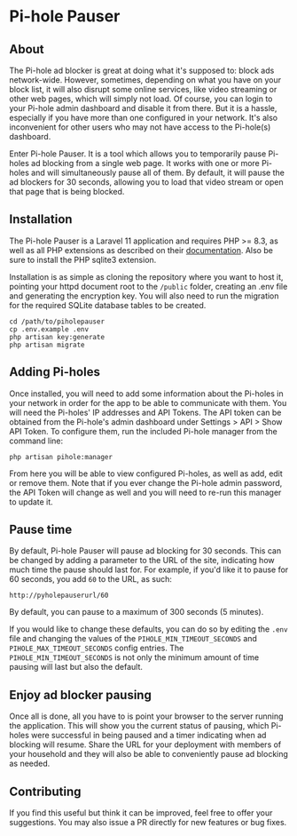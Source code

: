 # Pi-hole Pauser

## About
The Pi-hole ad blocker is great at doing what it's supposed to: block ads network-wide. However, sometimes, depending on
what you have on your block list, it will also disrupt some online services, like video streaming or other web pages, which will simply not 
load. Of course, you can login to your Pi-hole admin dashboard and disable it from there. But it is a hassle, especially if you have more than one configured in
your network. It's also inconvenient for other users who may not have access to the Pi-hole(s) dashboard.

Enter Pi-hole Pauser. It is a tool which allows you to temporarily pause Pi-holes ad blocking from a single web
page. It works with one or more Pi-holes and will simultaneously pause all of them. By default, it will pause the
ad blockers for 30 seconds, allowing you to load that video stream or open that page that is being blocked.

## Installation

The Pi-hole Pauser is a Laravel 11 application and requires PHP >= 8.3, as well as all PHP extensions as described on
their [documentation](https://laravel.com/docs/11.x/deployment#server-requirements). Also be sure to install the PHP
sqlite3 extension.

Installation is as simple as cloning the repository where you want to host it, pointing your httpd document root to the 
`/public` folder, creating an .env file and generating the encryption key. You will also need to run the migration for
the required SQLite database tables to be created.

```shell
cd /path/to/piholepauser
cp .env.example .env
php artisan key:generate
php artisan migrate
```

## Adding Pi-holes

Once installed, you will need to add some information about the Pi-holes in your network in order for the app to be able to communicate
with them. You will need the Pi-holes' IP addresses and API Tokens. The API token can be obtained from the Pi-hole's
admin dashboard under Settings > API > Show API Token. To configure them, run the included Pi-hole manager from the
command line:
```shell
php artisan pihole:manager
```
From here you will be able to view configured Pi-holes, as well as add, edit or remove them. Note that if you ever
change the Pi-hole admin password, the API Token will change as well and you will need to re-run this manager to update
it.

## Pause time

By default, Pi-hole Pauser will pause ad blocking for 30 seconds. This can be changed by adding a parameter to the URL
of the site, indicating how much time the pause should last for. For example, if you'd like it to pause for 60 seconds,
you add `60` to the URL, as such:
```
http://pyholepauserurl/60
```
By default, you can pause to a maximum of 300 seconds (5 minutes). 

If you would like to change these defaults, you can do so by editing the `.env` file and changing the values of the
`PIHOLE_MIN_TIMEOUT_SECONDS` and `PIHOLE_MAX_TIMEOUT_SECONDS` config entries. The `PIHOLE_MIN_TIMEOUT_SECONDS` is not
only the minimum amount of time pausing will last but also the default.

## Enjoy ad blocker pausing

Once all is done, all you have to is point your browser to the server running the application. This will show you the
current status of pausing, which Pi-holes were successful in being paused and a timer indicating when ad blocking will
resume. Share the URL for your deployment with members of your household and they will also be able to conveniently
pause ad blocking as needed.

## Contributing
If you find this useful but think it can be improved, feel free to offer your suggestions. You may also issue a PR
directly for new features or bug fixes. 
